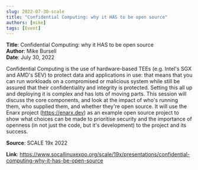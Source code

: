 ```yaml
---
slug: 2022-07-30-scale
title: "Confidential Computing: why it HAS to be open source"  
authors: [mike]
tags: [Event]
---
```


**Title**: Confidential Computing: why it HAS to be open source    
**Author**: Mike Bursell  
**Date**: July 30, 2022   

Confidential Computing is the use of hardware-based TEEs (e.g. Intel's SGX and AMD's SEV) to protect data and applications in use: that means that you can run workloads on a compromised or malicious system while still be assured that their confidentiality and integrity is protected. Setting this all up and deploying it is complex and has lots of moving parts. This session will discuss the core components, and look at the impact of who's running them, who supplied them, and whether they're open source. It will use the Enarx project (https://enarx.dev) as an example open source project to show what choices can be made to prioritise security and the importance of openness (in not just the code, but it's development) to the project and its success.


**Source**: SCALE 19x 2022

**Link**: https://www.socallinuxexpo.org/scale/19x/presentations/confidential-computing-why-it-has-be-open-source